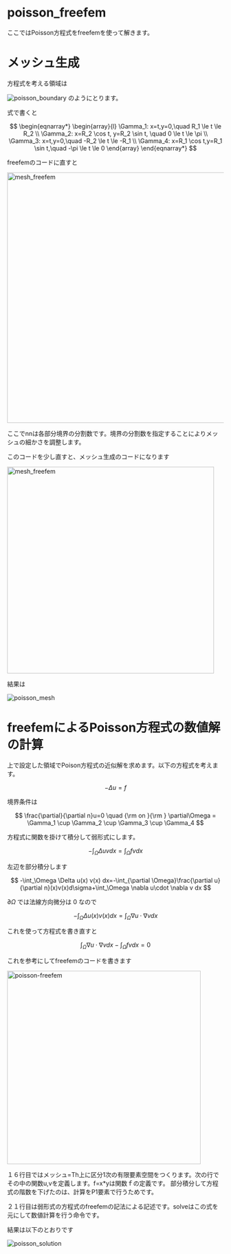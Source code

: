 # poisson_freefem

ここではPoisson方程式をfreefemを使って解きます。

# メッシュ生成

方程式を考える領域は

![poisson_boundary](https://user-images.githubusercontent.com/1296728/222933369-2fc3b7a6-62c3-474f-97f4-89d783ac4d40.png)
のようにとります。

式で書くと

$$
\begin{eqnarray*}
\begin{array}{l}
\Gamma_1: x=t,y=0,\quad R_1 \le t \le R_2 \\
\Gamma_2: x=R_2 \cos t, y=R_2 \sin t, \quad 0 \le t \le \pi \\
\Gamma_3: x=t,y=0,\quad -R_2 \le t \le -R_1 \\
\Gamma_4: x=R_1 \cos t,y=R_1 \sin t,\quad -\pi \le t \le 0
\end{array}
\end{eqnarray*}
$$

freefemのコードに直すと

<img width="583" alt="mesh_freefem" src="https://user-images.githubusercontent.com/1296728/222933424-e811270d-1d0d-4c02-a780-f883d43c41d1.png">

ここでnnは各部分境界の分割数です。境界の分割数を指定することによりメッシュの細かさを調整します。

このコードを少し直すと、メッシュ生成のコードになります

<img width="481" alt="mesh_freefem" src="https://user-images.githubusercontent.com/1296728/222933468-e03bf551-a070-4c9b-b558-defaefe93f86.png">

結果は

![poisson_mesh](https://user-images.githubusercontent.com/1296728/222933531-0d1f2ea1-4e5f-436c-aac8-8e025c19a44e.png)

# freefemによるPoisson方程式の数値解の計算

上で設定した領域でPoison方程式の近似解を求めます。以下の方程式を考えます。

$$
-\Delta u = f
$$

境界条件は

$$
\frac{\partial}{\partial n}u=0 \quad {\rm on }{\rm } \partial\Omega =  \Gamma_1 \cup \Gamma_2 \cup \Gamma_3 \cup \Gamma_4
$$

方程式に関数を掛けて積分して弱形式にします。

$$
-\int_\Omega \Delta u v dx = \int_\Omega f v dx
$$

左辺を部分積分します

$$
-\int_\Omega \Delta u(x) v(x) dx=-\int_{\partial \Omega}\frac{\partial u}{\partial n}(x)v(x)d\sigma+\int_\Omega \nabla u\cdot \nabla v dx
$$

$\partial\Omega$ では法線方向微分は $0$ なので

$$
-\int_\Omega \Delta u(x) v(x) dx = \int_\Omega \nabla u\cdot \nabla v dx
$$

これを使って方程式を書き直すと

$$
\int_\Omega \nabla u\cdot \nabla v dx  - \int_\Omega f v dx = 0
$$

これを参考にしてfreefemのコードを書きます

<img width="450" alt="poisson-freefem" src="https://user-images.githubusercontent.com/1296728/222966482-6a5bff9a-b0ae-4eb9-b7a7-fd4f3b0dd11c.png">

１６行目ではメッシュ=Th上に区分1次の有限要素空間をつくります。次の行でその中の関数u,vを定義します。f=x*yは関数ｆの定義です。
部分積分して方程式の階数を下げたのは、計算をP1要素で行うためです。

２１行目は弱形式の方程式のfreefemの記法による記述です。solveはこの式を元にして数値計算を行う命令です。

結果は以下のとおりです

![poisson_solution](https://user-images.githubusercontent.com/1296728/222937184-69db1a52-9060-4f04-b3f4-946998183aaf.png)

